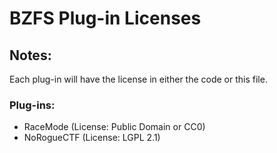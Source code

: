 # BZFS Plug-in Licenses

## Notes:
Each plug-in will have the license in either the code or this file.

### Plug-ins:
* RaceMode (License: Public Domain or CC0)
* NoRogueCTF (License: LGPL 2.1)

